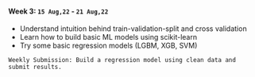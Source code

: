 #### Week 3: `15 Aug,22` - `21 Aug,22`
* Understand intuition behind train-validation-split and cross validation
* Learn how to build basic ML models using scikit-learn
* Try some basic regression models (LGBM, XGB, SVM)
```
Weekly Submission: Build a regression model using clean data and submit results.
```
